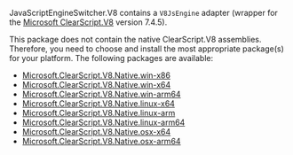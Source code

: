 JavaScriptEngineSwitcher.V8 contains a `V8JsEngine` adapter (wrapper for the [Microsoft ClearScript.V8](http://github.com/Microsoft/ClearScript) version 7.4.5).

This package does not contain the native ClearScript.V8 assemblies.
Therefore, you need to choose and install the most appropriate package(s) for your platform.
The following packages are available:

 * [Microsoft.ClearScript.V8.Native.win-x86](https://www.nuget.org/packages/Microsoft.ClearScript.V8.Native.win-x86)
 * [Microsoft.ClearScript.V8.Native.win-x64](https://www.nuget.org/packages/Microsoft.ClearScript.V8.Native.win-x64)
 * [Microsoft.ClearScript.V8.Native.win-arm64](https://www.nuget.org/packages/Microsoft.ClearScript.V8.Native.win-arm64)
 * [Microsoft.ClearScript.V8.Native.linux-x64](https://www.nuget.org/packages/Microsoft.ClearScript.V8.Native.linux-x64)
 * [Microsoft.ClearScript.V8.Native.linux-arm](https://www.nuget.org/packages/Microsoft.ClearScript.V8.Native.linux-arm)
 * [Microsoft.ClearScript.V8.Native.linux-arm64](https://www.nuget.org/packages/Microsoft.ClearScript.V8.Native.linux-arm64)
 * [Microsoft.ClearScript.V8.Native.osx-x64](https://www.nuget.org/packages/Microsoft.ClearScript.V8.Native.osx-x64)
 * [Microsoft.ClearScript.V8.Native.osx-arm64](https://www.nuget.org/packages/Microsoft.ClearScript.V8.Native.osx-arm64)